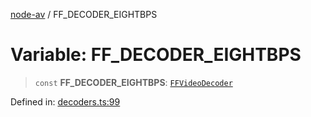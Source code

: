 [node-av](../globals.md) / FF\_DECODER\_EIGHTBPS

# Variable: FF\_DECODER\_EIGHTBPS

> `const` **FF\_DECODER\_EIGHTBPS**: [`FFVideoDecoder`](../type-aliases/FFVideoDecoder.md)

Defined in: [decoders.ts:99](https://github.com/seydx/av/blob/f8631fc881b394300b1479f511d55cf1c370a87f/src/constants/decoders.ts#L99)
